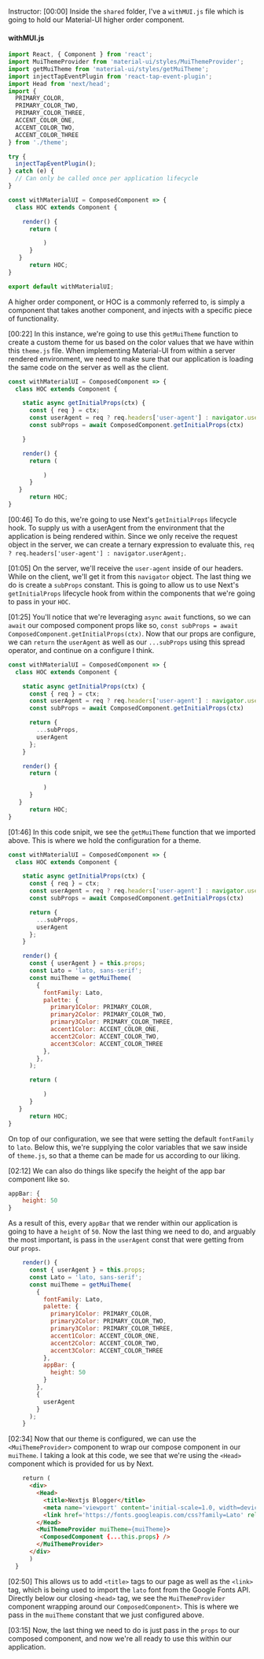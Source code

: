 Instructor: [00:00] Inside the `shared` folder, I've a `withMUI.js` file which is going to hold our Material-UI higher order component. 

#### withMUI.js
```javascript
import React, { Component } from 'react';
import MuiThemeProvider from 'material-ui/styles/MuiThemeProvider';
import getMuiTheme from 'material-ui/styles/getMuiTheme'; 
import injectTapEventPlugin from 'react-tap-event-plugin';
import Head from 'next/head';
import {
  PRIMARY_COLOR,
  PRIMARY_COLOR_TWO,
  PRIMARY_COLOR_THREE,
  ACCENT_COLOR_ONE,
  ACCENT_COLOR_TWO,
  ACCENT_COLOR_THREE
} from './theme';

try {
  injectTapEventPlugin();
} catch (e) {
  // Can only be called once per application lifecycle
}

const withMaterialUI = ComposedComponent => {
  class HOC extends Component {

    render() {
      return (

          )
      }
   }
      return HOC;
}

export default withMaterialUI;
```

A higher order component, or HOC is a commonly referred to, is simply a component that takes another component, and injects with a specific piece of functionality.

[00:22] In this instance, we're going to use this `getMuiTheme` function to create a custom theme for us based on the color values that we have within this `theme.js` file. When implementing Material-UI from within a server rendered environment, we need to make sure that our application is loading the same code on the server as well as the client.

```javascript
const withMaterialUI = ComposedComponent => {
  class HOC extends Component {

    static async getInitialProps(ctx) {
      const { req } = ctx;
      const userAgent = req ? req.headers['user-agent'] : navigator.userAgent;
      const subProps = await ComposedComponent.getInitialProps(ctx)

    }

    render() {
      return (

          )
      }
   }
      return HOC;
}
```

[00:46] To do this, we're going to use Next's `getInitialProps` lifecycle hook. To supply us with a userAgent from the environment that the application is being rendered within. Since we only receive the request object in the server, we can create a ternary expression to evaluate this, `req ? req.headers['user-agent'] : navigator.userAgent;`.

[01:05] On the server, we'll receive the `user-agent` inside of our headers. While on the client, we'll get it from this `navigator` object. The last thing we do is create a `subProps` constant. This is going to allow us to use Next's `getInitialProps` lifecycle hook from within the components that we're going to pass in your `HOC`.

[01:25] You'll notice that we're leveraging `async` `await` functions, so we can `await` our composed component props like so, `const subProps = await ComposedComponent.getInitialProps(ctx)`. Now that our props are configure, we can `return` the `userAgent` as well as our `...subProps` using this spread operator, and continue on a configure I think.

```javascript
const withMaterialUI = ComposedComponent => {
  class HOC extends Component {

    static async getInitialProps(ctx) {
      const { req } = ctx;
      const userAgent = req ? req.headers['user-agent'] : navigator.userAgent;
      const subProps = await ComposedComponent.getInitialProps(ctx)

      return {
        ...subProps,
        userAgent
      };
    }

    render() {
      return (

          )
      }
   }
      return HOC;
}
```

[01:46] In this code snipit, we see the `getMuiTheme` function that we imported above. This is where we hold the configuration for a theme. 

```javascript
const withMaterialUI = ComposedComponent => {
  class HOC extends Component {

    static async getInitialProps(ctx) {
      const { req } = ctx;
      const userAgent = req ? req.headers['user-agent'] : navigator.userAgent;
      const subProps = await ComposedComponent.getInitialProps(ctx)

      return {
        ...subProps,
        userAgent
      };
    }

    render() {
      const { userAgent } = this.props;
      const Lato = 'lato, sans-serif';
      const muiTheme = getMuiTheme(
        {
          fontFamily: Lato,
          palette: {
            primary1Color: PRIMARY_COLOR,
            primary2Color: PRIMARY_COLOR_TWO,
            primary3Color: PRIMARY_COLOR_THREE,
            accent1Color: ACCENT_COLOR_ONE,
            accent2Color: ACCENT_COLOR_TWO,
            accent3Color: ACCENT_COLOR_THREE
          },
        },
      );

      return (

          )
      }
   }
      return HOC;
}
```

On top of our configuration, we see that were setting the default `fontFamily` to `lato`. Below this, we're supplying the color variables that we saw inside of `theme.js`, so that a theme can be made for us according to our liking.

[02:12] We can also do things like specify the height of the app bar component like so. 

```javascript
appBar: {
    height: 50
}
```

As a result of this, every `appBar` that we render within our application is going to have a `height` of `50`. Now the last thing we need to do, and arguably the most important, is pass in the `userAgent` const that were getting from our `props`.

```javascript
    render() {
      const { userAgent } = this.props;
      const Lato = 'lato, sans-serif';
      const muiTheme = getMuiTheme(
        {
          fontFamily: Lato,
          palette: {
            primary1Color: PRIMARY_COLOR,
            primary2Color: PRIMARY_COLOR_TWO,
            primary3Color: PRIMARY_COLOR_THREE,
            accent1Color: ACCENT_COLOR_ONE,
            accent2Color: ACCENT_COLOR_TWO,
            accent3Color: ACCENT_COLOR_THREE
          },
          appBar: {
            height: 50
          }
        },
        {
          userAgent
        }
      );
    }
```

[02:34] Now that our theme is configured, we can use the `<MuiThemeProvider>` component to wrap our compose component in our `muiTheme`. I taking a look at this code, we see that we're using the `<Head>` component which is provided for us by Next.

```html
    return (
      <div>
        <Head>
          <title>Nextjs Blogger</title>
          <meta name='viewport' content='initial-scale=1.0, width=device-width' />
          <link href='https://fonts.googleapis.com/css?family=Lato' rel='stylesheet' />
        </Head>
        <MuiThemeProvider muiTheme={muiTheme}>
         <ComposedComponent {...this.props} />
        </MuiThemeProvider>
      </div>
      )
  }
```

[02:50] This allows us to add `<title>` tags to our page as well as the `<link>` tag, which is being used to import the `lato` font from the Google Fonts API. Directly below our closing `<head>` tag, we see the `MuiThemeProvider` component wrapping around our `ComposedComponent>`. This is where we pass in the `muiTheme` constant that we just configured above.

[03:15] Now, the last thing we need to do is just pass in the `props` to our composed component, and now we're all ready to use this within our application.